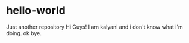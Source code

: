 # hello-world
Just another repository 
Hi Guys!
I am kalyani and i don't know what i'm doing.
ok bye.
